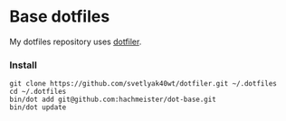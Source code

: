 Base dotfiles
=============

My dotfiles repository uses [dotfiler](https://github.com/svetlyak40wt/dotfiler).

### Install

```
git clone https://github.com/svetlyak40wt/dotfiler.git ~/.dotfiles
cd ~/.dotfiles
bin/dot add git@github.com:hachmeister/dot-base.git
bin/dot update
```

